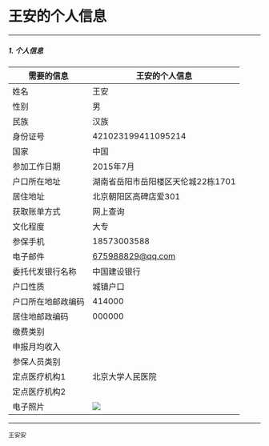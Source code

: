 # 王安的个人信息

------

##### 1. 个人信息


| 需要的信息  | 王安的个人信息 |
| ------------- | ------------- |
| 姓名  | 王安   |
| 性别  | 男  |
| 民族  | 汉族  |
| 身份证号  | 421023199411095214  |
| 国家  | 中国  |
| 参加工作日期  | 2015年7月  |
| 户口所在地址  | 湖南省岳阳市岳阳楼区天伦城22栋1701  |
| 居住地址  | 北京朝阳区高碑店爱301  |
| 获取账单方式  | 网上查询  |
| 文化程度  |  大专  |
| 参保手机  | 18573003588  |
| 电子邮件  | 675988829@qq.com  |
| 委托代发银行名称  | 中国建设银行  |
| 户口性质  | 城镇户口  |
| 户口所在地邮政编码  | 414000  |
| 居住地邮政编码  | 000000  |
| 缴费类别  |     |
| 申报月均收入  |   |
| 参保人员类别  |    |
| 定点医疗机构1  |  北京大学人民医院  |
| 定点医疗机构2  |    |
| 电子照片  |  <img src="http://www.sunqiongyao.com/wangan.jpg">  |

-------
`王安安`
